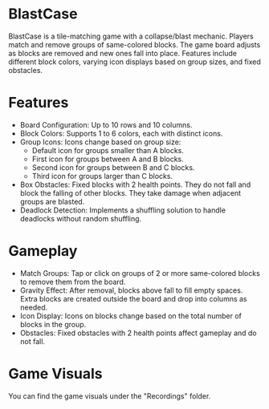 # BlastCase

BlastCase is a tile-matching game with a collapse/blast mechanic. Players match and remove groups of same-colored blocks. The game board adjusts as blocks are removed and new ones fall into place. Features include different block colors, varying icon displays based on group sizes, and fixed obstacles.

# Features

- Board Configuration: Up to 10 rows and 10 columns.
- Block Colors: Supports 1 to 6 colors, each with distinct icons.
- Group Icons: Icons change based on group size:
    - Default icon for groups smaller than A blocks.
    - First icon for groups between A and B blocks.
    - Second icon for groups between B and C blocks.
    - Third icon for groups larger than C blocks.
- Box Obstacles: Fixed blocks with 2 health points. They do not fall and block the falling of other blocks. They take damage when adjacent groups are blasted.
- Deadlock Detection: Implements a shuffling solution to handle deadlocks without random shuffling.
  
# Gameplay

- Match Groups: Tap or click on groups of 2 or more same-colored blocks to remove them from the board.
- Gravity Effect: After removal, blocks above fall to fill empty spaces. Extra blocks are created outside the board and drop into columns as needed.
- Icon Display: Icons on blocks change based on the total number of blocks in the group.
- Obstacles: Fixed obstacles with 2 health points affect gameplay and do not fall.

# Game Visuals
You can find the game visuals under the "Recordings" folder.
